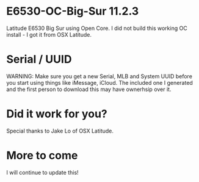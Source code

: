 # E6530-OC-Big-Sur 11.2.3
Latitude E6530 Big Sur using Open Core. I did not build this working OC install - I got it from OSX Latitude.

# Serial / UUID
WARNING: Make sure you get a new Serial, MLB and System UUID before you start using things like iMessage, iCloud. The included one I generated and the first person to download this may have ownerhsip over it.

# Did it work for you? 
Special thanks to Jake Lo of OSX Latitude.

# More to come
I will continue to update this!
